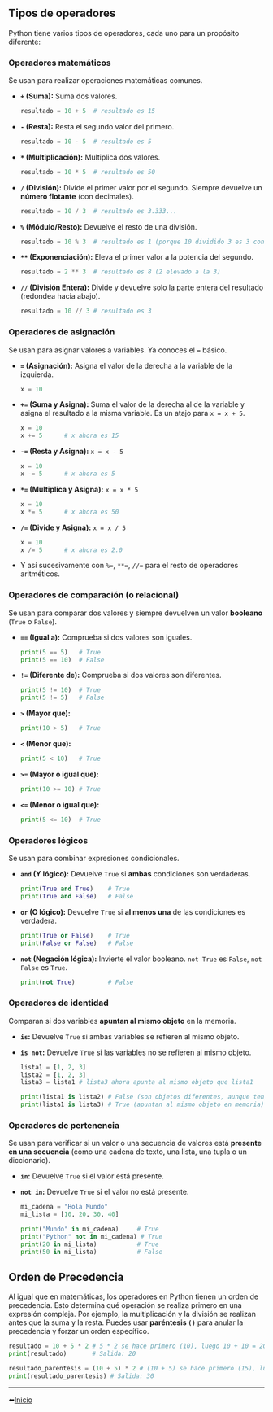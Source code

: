 ## Tipos de operadores
Python tiene varios tipos de operadores, cada uno para un propósito diferente:
### Operadores matemáticos
Se usan para realizar operaciones matemáticas comunes.

- **`+` (Suma):** Suma dos valores.
    ```python
    resultado = 10 + 5  # resultado es 15
    ```
- **`-` (Resta):** Resta el segundo valor del primero.
    ```python
    resultado = 10 - 5  # resultado es 5
    ```
- **`*` (Multiplicación):** Multiplica dos valores.
    ```python
    resultado = 10 * 5  # resultado es 50
    ```
- **`/` (División):** Divide el primer valor por el segundo. Siempre devuelve un **número flotante** (con decimales).
    ```python
    resultado = 10 / 3  # resultado es 3.333...
    ```
- **`%` (Módulo/Resto):** Devuelve el resto de una división.
    ```python
    resultado = 10 % 3  # resultado es 1 (porque 10 dividido 3 es 3 con un resto de 1)
    ```
- **`**` (Exponenciación):** Eleva el primer valor a la potencia del segundo.
    ```python
    resultado = 2 ** 3  # resultado es 8 (2 elevado a la 3)
    ```
- **`//` (División Entera):** Divide y devuelve solo la parte entera del resultado (redondea hacia abajo).
    ```python
    resultado = 10 // 3 # resultado es 3
    ```
### Operadores de asignación
Se usan para asignar valores a variables. Ya conoces el ` = ` básico.

- **` = ` (Asignación):** Asigna el valor de la derecha a la variable de la izquierda.
    ```python
    x = 10
    ```
- **`+=` (Suma y Asigna):** Suma el valor de la derecha al de la variable y asigna el resultado a la misma variable. Es un atajo para `x = x + 5`.
    ```python
    x = 10
    x += 5      # x ahora es 15
    ```
- **`-=` (Resta y Asigna):** `x = x - 5`
    ```python
    x = 10
    x -= 5      # x ahora es 5
    ```
- **`*=` (Multiplica y Asigna):** `x = x * 5`
    ```python
    x = 10
    x *= 5      # x ahora es 50
    ```
- **`/=` (Divide y Asigna):** `x = x / 5`
    ```python
    x = 10
    x /= 5      # x ahora es 2.0
    ```
    
- Y así sucesivamente con `%=`, `**=`, `//=` para el resto de operadores aritméticos.
### Operadores de comparación (o relacional)
Se usan para comparar dos valores y siempre devuelven un valor **booleano** (`True` o `False`).

- **` == ` (Igual a):** Comprueba si dos valores son iguales.
    ```python
    print(5 == 5)   # True
    print(5 == 10)  # False
    ```
- **`!=` (Diferente de):** Comprueba si dos valores son diferentes.
    ```python
    print(5 != 10)  # True
    print(5 != 5)   # False
    ```
- **`>` (Mayor que):**
    ```python
    print(10 > 5)   # True
    ```
- **`<` (Menor que):**
    ```python
    print(5 < 10)   # True
    ```
- **`>=` (Mayor o igual que):**
    ```python
    print(10 >= 10) # True
    ```
- **`<=` (Menor o igual que):**
    ```python
    print(5 <= 10)  # True
    ```
### Operadores lógicos
Se usan para combinar expresiones condicionales.

- **`and` (Y lógico):** Devuelve `True` si **ambas** condiciones son verdaderas.
    ```python
    print(True and True)    # True
    print(True and False)   # False
    ```
- **`or` (O lógico):** Devuelve `True` si **al menos una** de las condiciones es verdadera.
    ```python
    print(True or False)    # True
    print(False or False)   # False
    ```
- **`not` (Negación lógica):** Invierte el valor booleano. `not True` es `False`, `not False` es `True`.
    ```python
    print(not True)         # False
    ```
### Operadores de identidad
Comparan si dos variables **apuntan al mismo objeto** en la memoria.

- **`is`:** Devuelve `True` si ambas variables se refieren al mismo objeto.
- **`is not`:** Devuelve `True` si las variables no se refieren al mismo objeto.
    
    ```python
    lista1 = [1, 2, 3]
    lista2 = [1, 2, 3]
    lista3 = lista1 # lista3 ahora apunta al mismo objeto que lista1
    
    print(lista1 is lista2) # False (son objetos diferentes, aunque tengan el mismo contenido)
    print(lista1 is lista3) # True (apuntan al mismo objeto en memoria)
    ```
### Operadores de pertenencia
Se usan para verificar si un valor o una secuencia de valores está **presente en una secuencia** (como una cadena de texto, una lista, una tupla o un diccionario).

- **`in`:** Devuelve `True` si el valor está presente.
- **`not in`:** Devuelve `True` si el valor no está presente.
    
    ```python
    mi_cadena = "Hola Mundo"
    mi_lista = [10, 20, 30, 40]
    
    print("Mundo" in mi_cadena)     # True
    print("Python" not in mi_cadena) # True
    print(20 in mi_lista)           # True
    print(50 in mi_lista)           # False
    ```
## Orden de Precedencia
Al igual que en matemáticas, los operadores en Python tienen un orden de precedencia. Esto determina qué operación se realiza primero en una expresión compleja. Por ejemplo, la multiplicación y la división se realizan antes que la suma y la resta. Puedes usar **paréntesis `()`** para anular la precedencia y forzar un orden específico.

```python
resultado = 10 + 5 * 2 # 5 * 2 se hace primero (10), luego 10 + 10 = 20
print(resultado)       # Salida: 20

resultado_parentesis = (10 + 5) * 2 # (10 + 5) se hace primero (15), luego 15 * 2 = 30
print(resultado_parentesis) # Salida: 30
```

---

⬅️[Inicio](../../../README.md)